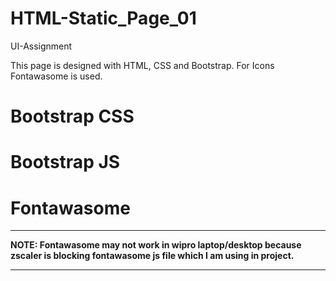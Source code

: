 # HTML-Static_Page_01
UI-Assignment

This page is designed with HTML, CSS and Bootstrap.
For Icons Fontawasome is used.

# Bootstrap CSS
<link href="https://cdn.jsdelivr.net/npm/bootstrap@5.2.0-beta1/dist/css/bootstrap.min.css" rel="stylesheet"
        integrity="sha384-0evHe/X+R7YkIZDRvuzKMRqM+OrBnVFBL6DOitfPri4tjfHxaWutUpFmBp4vmVor" crossorigin="anonymous">

# Bootstrap JS
<script src="https://cdn.jsdelivr.net/npm/bootstrap@5.2.0-beta1/dist/js/bootstrap.bundle.min.js"
        integrity="sha384-pprn3073KE6tl6bjs2QrFaJGz5/SUsLqktiwsUTF55Jfv3qYSDhgCecCxMW52nD2"
        crossorigin="anonymous"></script>

# Fontawasome
<script src="https://kit.fontawesome.com/f9e4935884.js" crossorigin="anonymous"></script>

********************************************************************************************************************************
**NOTE: Fontawasome may not work in wipro laptop/desktop because zscaler is blocking fontawasome js file which I am using in project.**
********************************************************************************************************************************
